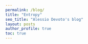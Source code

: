 ```yaml
---
permalink: /blog/
title: "Entropy"
seo_title: "Alessio Devoto's blog"
layout: posts
author_profile: true
toc: true
---
```



